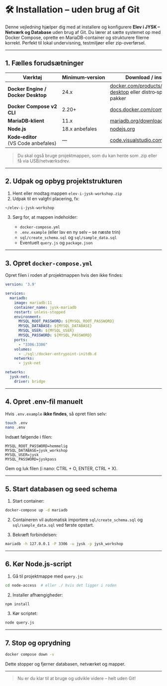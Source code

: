 # 🛠️ Installation – uden brug af Git

Denne vejledning hjælper dig med at installere og konfigurere **Elev i JYSK – Netværk og Database** uden brug af Git. Du lærer at sætte systemet op med Docker Compose, oprette en MariaDB-container og strukturere filerne korrekt. Perfekt til lokal undervisning, testmiljøer eller zip-overførsel.

---

## 1. Fælles forudsætninger

| Værktøj                             | Minimum‑version | Download / installér                                                                                                |
| ----------------------------------- | --------------- | ------------------------------------------------------------------------------------------------------------------- |
| **Docker Engine / Docker Desktop**  | 24.x            | [docker.com/products/docker-desktop](https://www.docker.com/products/docker-desktop) eller distro‑specifikke pakker |
| **Docker Compose v2 CLI**           | 2.20+           | [docs.docker.com/compose/install](https://docs.docker.com/compose/install/)                                         |
| **MariaDB‑klient**                  | 11.x            | [mariadb.org/download](https://mariadb.org/download/)                                                               |
| **Node.js**                         | 18.x anbefales  | [nodejs.org](https://nodejs.org/en/download)                                                                        |
| **Kode‑editor** (VS Code anbefales) | —               | [code.visualstudio.com](https://code.visualstudio.com)                                                              |

> Du skal også bruge projektmappen, som du kan hente som .zip eller få via USB/netværksdrev.

---

## 2. Udpak og opbyg projektstrukturen

1. Hent eller modtag mappen `elev-i-jysk-workshop.zip`
2. Udpak til en valgfri placering, fx:

```bash
~/elev-i-jysk-workshop
```

3. Sørg for, at mappen indeholder:

   * `docker-compose.yml`
   * `.env.example` (eller lav en ny selv – se næste trin)
   * `sql/create_schema.sql` og `sql/sample_data.sql`
   * Eventuelt `query.js` og `package.json`

---

## 3. Opret `docker-compose.yml`

Opret filen i roden af projektmappen hvis den ikke findes:

```yaml
version: '3.9'

services:
  mariadb:
    image: mariadb:11
    container_name: jysk-mariadb
    restart: unless-stopped
    environment:
      MYSQL_ROOT_PASSWORD: ${MYSQL_ROOT_PASSWORD}
      MYSQL_DATABASE: ${MYSQL_DATABASE}
      MYSQL_USER: ${MYSQL_USER}
      MYSQL_PASSWORD: ${MYSQL_PASSWORD}
    ports:
      - "3306:3306"
    volumes:
      - ./sql:/docker-entrypoint-initdb.d
    networks:
      - jysk-net

networks:
  jysk-net:
    driver: bridge
```

---

## 4. Opret .env-fil manuelt

Hvis `.env.example` **ikke findes**, så opret filen selv:

```bash
touch .env
nano .env
```

Indsæt følgende i filen:

```env
MYSQL_ROOT_PASSWORD=hemmelig
MYSQL_DATABASE=jysk_workshop
MYSQL_USER=jysk
MYSQL_PASSWORD=jyskpass
```

Gem og luk filen (i nano: CTRL + O, ENTER, CTRL + X).

---

## 5. Start databasen og seed schema

1. Start container:

```bash
docker-compose up -d mariadb
```

2. Containeren vil automatisk importere `sql/create_schema.sql` og `sql/sample_data.sql` ved første opstart.

3. Bekræft forbindelsen:

```bash
mariadb -h 127.0.0.1 -P 3306 -u jysk -p jysk_workshop
```

---

## 6. Kør Node.js-script

1. Gå til projektmappe med `query.js`:

```bash
cd node-access  # eller ./ hvis det ligger i roden
```

2. Installer afhængigheder:

```bash
npm install
```

3. Kør scriptet:

```bash
node query.js
```

---

## 7. Stop og oprydning

```bash
docker compose down -v
```

Dette stopper og fjerner databasen, netværket og mapper.

---

> Nu er du klar til at bruge og udvikle videre – helt uden Git!
